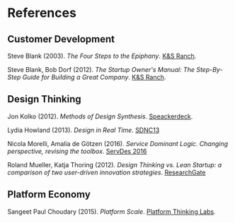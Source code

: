 # References

## Customer Development

Steve Blank \(2003\). _The Four Steps to the Epiphany_. [K&S Ranch](https://www.amazon.com/gp/product/0989200507/).

Steve Blank, Bob Dorf \(2012\). _The Startup Owner's Manual: The Step-By-Step Guide for Building a Great Company_. [K&S Ranch](https://www.amazon.com/gp/product/0984999302/ref=dbs_a_def_rwt_bibl_vppi_i0).

## Design Thinking

Jon Kolko \(2012\). _Methods of Design Synthesis_. [Speackerdeck](https://speakerdeck.com/uxlondon/jon-kolko-methods-of-design-synthesis?slide=35).

Lydia Howland \(2013\). _Design in Real Time._ [SDNC13](https://www.youtube.com/watch?v=II-Ndsr23FE)

Nicola Morelli, Amalia de Götzen \(2016\). _Service Dominant Logic. Changing perspective, revising the toolbox._ [ServDes 2016](http://www.ep.liu.se/ecp/125/011/ecp16125011.pdf)

Roland Mueller, Katja Thoring \(2012\). _Design Thinking vs. Lean Startup: a comparison of two user-driven innovation strategies_. [ResearchGate](https://www.researchgate.net/publication/234066097_DESIGN_THINKING_VS_LEAN_STARTUP_A_COMPARISON_OF_TWO_USER-DRIVEN_INNOVATION_STRATEGIES)

## Platform Economy

Sangeet Paul Choudary \(2015\). _Platform Scale_. [Platform Thinking Labs](https://www.amazon.com/Platform-Scale-emerging-business-investment-ebook/dp/B015FAOKJ6).

